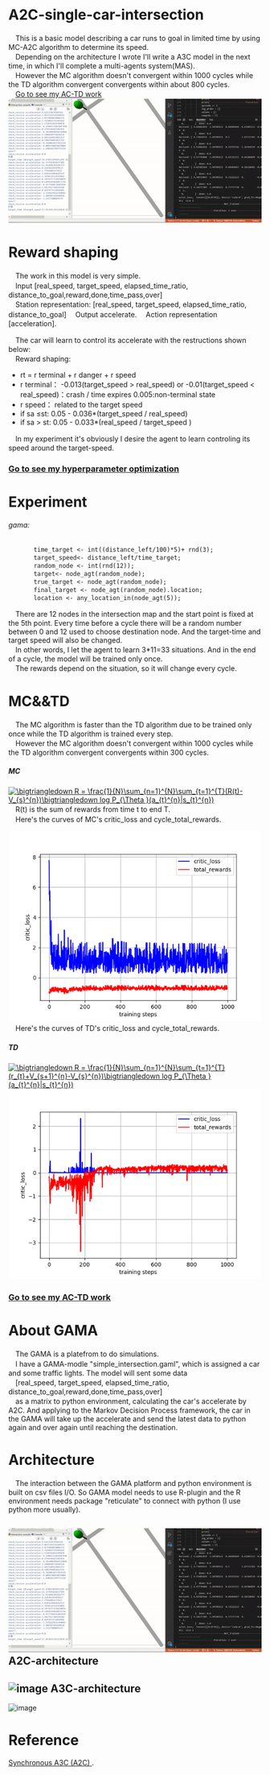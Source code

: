 # A2C-single-car-intersection
　This is a basic model describing a car runs to goal in limited time by using MC-A2C algorithm to determine its speed.    
　Depending on the architecture I wrote I'll write a A3C model in the next time, in which I'll complete a multi-agents system(MAS).  
　However the MC algorithm doesn't convergent within 1000 cycles while the TD algorithm convergent convergents within about 800 cycles.  
　[Go to see my AC-TD work](https://github.com/ZHONGJunjie86/A3C-single-car-intersection)
 ![image](https://github.com/ZHONGJunjie86/A2C-TD-single-car-intersection/blob/master/illustrate/illustration_1.gif)   
# Reward shaping
　The work in this model is very simple.   
　Input [real_speed, target_speed, elapsed_time_ratio, distance_to_goal,reward,done,time_pass,over]    
　Station representation: [real_speed, target_speed, elapsed_time_ratio, distance_to_goal]
　Output accelerate.
　Action representation [acceleration].
  
　The car will learn to control its accelerate with the restructions shown below:  
　Reward shaping:  
* rt = r terminal + r danger + r speed  
* r terminal： -0.013(target_speed > real_speed) or  -0.01(target_speed < real_speed)：crash / time expires 
                 0.005:non-terminal state  
* r speed： related to the target speed  
* if sa ≤st: 0.05 - 0.036*(target_speed / real_speed) 
* if sa > st: 0.05 - 0.033*(real_speed / target_speed ) 

　In my experiment it's obviously I desire the agent to learn controling its speed around the target-speed.    
 ### [Go to see my hyperparameter optimization](https://github.com/ZHONGJunjie86/A3C-single-car-intersection)

  # Experiment
  ###### gama:
           time_target <- int((distance_left/100)*5)+ rnd(3); 
           target_speed<- distance_left/time_target;
           random_node <- int(rnd(12));
           target<- node_agt(random_node);
           true_target <- node_agt(random_node);
           final_target <- node_agt(random_node).location;	
           location <- any_location_in(node_agt(5)); 
　There are 12 nodes in the intersection map and the start point is fixed at the 5th point. Every time before a cycle there will be a random number between 0 and 12 used to choose destination node. And the target-time and target speed will also be changed.   
　In other words, I let the agent to learn 3*11=33 situations. And in the end of a cycle, the model will be trained only once.  
　The rewards depend on the situation, so it will change every cycle.
 # MC&&TD
 　The MC algorithm is faster than the TD algorithm due to be trained only once while the TD algorithm is trained every step.    
 　However the MC algorithm doesn't convergent within 1000 cycles while the TD algorithm convergent convergents within 300 cycles. 
 ##### MC
 <a href="https://www.codecogs.com/eqnedit.php?latex=\bigtriangledown&space;R&space;=&space;\frac{1}{N}\sum_{n=1}^{N}\sum_{t=1}^{T}(R(t)-V_{s}^{n})\bigtriangledown&space;log&space;P_{\Theta&space;}(a_{t}^{n}|s_{t}^{n})" target="_blank"><img src="https://latex.codecogs.com/gif.latex?\bigtriangledown&space;R&space;=&space;\frac{1}{N}\sum_{n=1}^{N}\sum_{t=1}^{T}(R(t)-V_{s}^{n})\bigtriangledown&space;log&space;P_{\Theta&space;}(a_{t}^{n}|s_{t}^{n})" title="\bigtriangledown R = \frac{1}{N}\sum_{n=1}^{N}\sum_{t=1}^{T}(R(t)-V_{s}^{n})\bigtriangledown log P_{\Theta }(a_{t}^{n}|s_{t}^{n})" /></a>  
　R(t) is the sum of rewards from time t to end T.   
　Here's the curves of MC's critic_loss and cycle_total_rewards.    
  
 ![image](https://github.com/ZHONGJunjie86/A2C-TD-single-car-intersection/blob/master/illustrate/loss_curve_MC.png)  
　Here's the curves of TD's critic_loss and cycle_total_rewards.   
  ##### TD
 <a href="https://www.codecogs.com/eqnedit.php?latex=\bigtriangledown&space;R&space;=&space;\frac{1}{N}\sum_{n=1}^{N}\sum_{t=1}^{T}(r_{t}&plus;V_{s&plus;1}^{n}-V_{s}^{n})\bigtriangledown&space;log&space;P_{\Theta&space;}(a_{t}^{n}|s_{t}^{n})" target="_blank"><img src="https://latex.codecogs.com/gif.latex?\bigtriangledown&space;R&space;=&space;\frac{1}{N}\sum_{n=1}^{N}\sum_{t=1}^{T}(r_{t}&plus;V_{s&plus;1}^{n}-V_{s}^{n})\bigtriangledown&space;log&space;P_{\Theta&space;}(a_{t}^{n}|s_{t}^{n})" title="\bigtriangledown R = \frac{1}{N}\sum_{n=1}^{N}\sum_{t=1}^{T}(r_{t}+V_{s+1}^{n}-V_{s}^{n})\bigtriangledown log P_{\Theta }(a_{t}^{n}|s_{t}^{n})" /></a>
 ![image](https://github.com/ZHONGJunjie86/A2C-TD-single-car-intersection/blob/master/illustrate/loss_curve_TD_21.png)  
 ### [Go to see my AC-TD work](https://github.com/ZHONGJunjie86/A3C-single-car-intersection)
      
# About GAMA
　The GAMA is a platefrom to do simulations.      
　I have a GAMA-modle "simple_intersection.gaml", which is assigned a car and some traffic lights. The model will sent some data  
　[real_speed, target_speed, elapsed_time_ratio, distance_to_goal,reward,done,time_pass,over]  
　as a matrix to python environment, calculating the car's accelerate by A2C. And applying to the Markov Decision Process framework, the car in the GAMA will take up the accelerate and send the latest data to python again and over again until  reaching the destination.
# Architecture
　The interaction between the GAMA platform and python environment is built on csv files I/O. So GAMA model needs to use R-plugin and the R environment needs package "reticulate" to connect with python (I use python more usually).
 
  ![image](https://github.com/ZHONGJunjie86/A2C-TD-single-car-intersection/blob/master/illustrate/illustration_1.gif)   
  A2C-architecture
  --------------
  ![image](https://github.com/ZHONGJunjie86/A3C-single-car-intersection/blob/master/illustrate/A2C-Architecture.JPG) 
  A3C-architecture
  ------------
  ![image](https://github.com/ZHONGJunjie86/A3C-single-car-intersection/blob/master/illustrate/A3C-Architecture.JPG) 
  # Reference
 [Synchronous A3C (A2C) ](https://arxiv.org/abs/1602.01783).  
